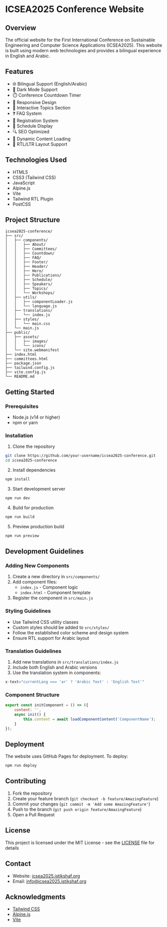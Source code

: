 # ICSEA2025 Conference Website

## Overview
The official website for the First International Conference on Sustainable Engineering and Computer Science Applications (ICSEA2025). This website is built using modern web technologies and provides a bilingual experience in English and Arabic.

## Features
- 🌐 Bilingual Support (English/Arabic)
- 🌙 Dark Mode Support
- ⏱️ Conference Countdown Timer
- 📱 Responsive Design
- 🎯 Interactive Topics Section
- ❓ FAQ System
- 📝 Registration System
- 📅 Schedule Display
- 🔍 SEO Optimized
- 📄 Dynamic Content Loading
- 🔄 RTL/LTR Layout Support

## Technologies Used
- HTML5
- CSS3 (Tailwind CSS)
- JavaScript
- Alpine.js
- Vite
- Tailwind RTL Plugin
- PostCSS

## Project Structure
```
icsea2025-conference/
├── src/
│   ├── components/
│   │   ├── About/
│   │   ├── Committees/
│   │   ├── Countdown/
│   │   ├── FAQ/
│   │   ├── Footer/
│   │   ├── Header/
│   │   ├── Hero/
│   │   ├── Publications/
│   │   ├── Schedule/
│   │   ├── Speakers/
│   │   ├── Topics/
│   │   └── Workshops/
│   ├── utils/
│   │   ├── componentLoader.js
│   │   └── language.js
│   ├── translations/
│   │   └── index.js
│   ├── styles/
│   │   └── main.css
│   └── main.js
├── public/
│   ├── assets/
│   │   ├── images/
│   │   └── icons/
│   └── site.webmanifest
├── index.html
├── committees.html
├── package.json
├── tailwind.config.js
├── vite.config.js
└── README.md
```

## Getting Started

### Prerequisites
- Node.js (v14 or higher)
- npm or yarn

### Installation
1. Clone the repository
```bash
git clone https://github.com/your-username/icsea2025-conference.git
cd icsea2025-conference
```

2. Install dependencies
```bash
npm install
```

3. Start development server
```bash
npm run dev
```

4. Build for production
```bash
npm run build
```

5. Preview production build
```bash
npm run preview
```

## Development Guidelines

### Adding New Components
1. Create a new directory in `src/components/`
2. Add component files:
   - `index.js` - Component logic
   - `index.html` - Component template
3. Register the component in `src/main.js`

### Styling Guidelines
- Use Tailwind CSS utility classes
- Custom styles should be added to `src/styles/`
- Follow the established color scheme and design system
- Ensure RTL support for Arabic layout

### Translation Guidelines
1. Add new translations in `src/translations/index.js`
2. Include both English and Arabic versions
3. Use the translation system in components:
```javascript
x-text="currentLang === 'ar' ? 'Arabic Text' : 'English Text'"
```

### Component Structure
```javascript
export const initComponent = () => ({
    content: '',
    async init() {
        this.content = await loadComponentContent('ComponentName');
    }
});
```

## Deployment
The website uses GitHub Pages for deployment. To deploy:

```bash
npm run deploy
```

## Contributing
1. Fork the repository
2. Create your feature branch (`git checkout -b feature/AmazingFeature`)
3. Commit your changes (`git commit -m 'Add some AmazingFeature'`)
4. Push to the branch (`git push origin feature/AmazingFeature`)
5. Open a Pull Request

## License
This project is licensed under the MIT License - see the [LICENSE](LICENSE) file for details

## Contact
- Website: [icsea2025.istikshaf.org](https://icsea2025.istikshaf.org)
- Email: info@icsea2025.istikshaf.org

## Acknowledgments
- [Tailwind CSS](https://tailwindcss.com)
- [Alpine.js](https://alpinejs.dev)
- [Vite](https://vitejs.dev)
